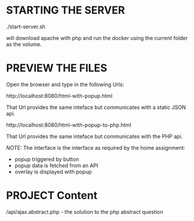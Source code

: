 # STARTING THE SERVER

./start-server.sh

will download apache with php and run the docker using the current folder as the volume.

# PREVIEW THE FILES

Open the browser and type in the following Urls:

http://localhost:8080/html-with-popup.html

That Url provides the same inteface but communicates with a static JSON api.

http://localhost:8080/html-with-popup-to-php.html

That Url provides the same inteface but communicates with the PHP api.

*NOTE:* The interface is the interface as required by the home assignment:
- popup triggered by button
- popup data is fetched from an API
- overlay is displayed with popup

# PROJECT Content

/api/ajax.abstract.php - the solution to the php abstract question
